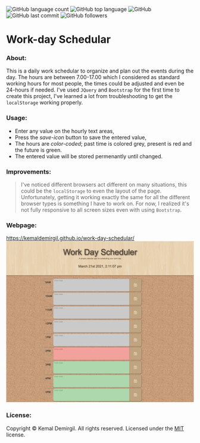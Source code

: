 ![GitHub language count](https://img.shields.io/github/languages/count/kemaldemirgil/work-day-schedular?color=purple&label=Languages)
![GitHub top language](https://img.shields.io/github/languages/top/kemaldemirgil/work-day-schedular?color=red&label=HTML&logo=HTML5)
![GitHub](https://img.shields.io/github/license/kemaldemirgil/work-day-schedular?color=cyan&label=LICENSE)
![GitHub last commit](https://img.shields.io/github/last-commit/kemaldemirgil/work-day-schedular?color=blue&label=Last%20Commit&logo=git)
![GitHub followers](https://img.shields.io/github/followers/kemaldemirgil?color=orange&label=Followers&logo=github)

# Work-day Schedular

### About:
This is a daily work schedular to organize and plan out the events during the day. The hours are between 7.00-17.00 which I considered as standard working hours for most people, the times could be adjusted and even be 24-hours if needed. I've used `JQuery` and `Bootstrap` for the first time to create this project, I've learned a lot from troubleshooting to get the `localStorage` working properly. 

### Usage:
- Enter any value on the hourly text areas,
- Press the *save-icon* button to save the entered value,
- The hours are *color-coded*; past time is colored grey, present is red and the future is green.
- The entered value will be stored permenantly until changed.

### Improvements:
>I've noticed different browsers act different on many situations, this could be the `localStorage` to even the layout of the page. Unfortunately, getting it working exactly the same for all the different browser types is something I have to work on. For now, I realized it's not fully responsive to all screen sizes even with using `Bootstrap`. 

### Webpage:
https://kemaldemirgil.github.io/work-day-schedular/
![work-day-schedular-ss](assets/images/ssWorkDayScheduler.png)

### License:

Copyright © Kemal Demirgil. All rights reserved.
Licensed under the [MIT](https://github.com/kemaldemirgil/work-day-schedular/blob/main/LICENSE) license.
